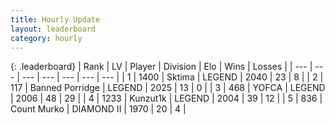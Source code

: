 ```yaml
---
title: Hourly Update
layout: leaderboard
category: hourly
---
```


{: .leaderboard}
| Rank | LV | Player | Division | Elo | Wins | Losses |
| --- | --- | --- | --- | --- | --- | --- |
| <span data-change="0">1</span> | 1400 | <span title="ID: 353063">Sktima</span> | LEGEND | <span data-change="0">2040</span> | <span data-change="0">23</span> | <span data-change="0">8</span> |
| <span data-change="0">2</span> | 117 | <span title="ID: 659170">Banned Porridge</span> | LEGEND | <span data-change="0">2025</span> | <span data-change="0">13</span> | <span data-change="0">0</span> |
| <span data-change="0">3</span> | 468 | <span title="ID: 650820">YOFCA</span> | LEGEND | <span data-change="0">2006</span> | <span data-change="0">48</span> | <span data-change="0">29</span> |
| <span data-change="0">4</span> | 1233 | <span title="ID: 392407">Kunzut1k</span> | LEGEND | <span data-change="0">2004</span> | <span data-change="0">39</span> | <span data-change="0">12</span> |
| <span data-change="0">5</span> | 836 | <span title="ID: 498323">Count Murko</span> | DIAMOND II | <span data-change="0">1970</span> | <span data-change="0">20</span> | <span data-change="0">4</span> |